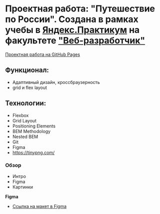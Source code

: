 # Проектная работа: "Путешествие по России". Создана в рамках учебы в [Яндекс.Практикум](https://praktikum.yandex.ru/) на факультете ["Веб-разработчик"](https://praktikum.yandex.ru/web/)

[Проектная работа на GitHub Pages](https://yaedka.github.io/russian-travel/index.html) 

## Функционал: 

* Адаптивный дизайн, кроссбраузерность 
* grid и flex layout


## Технологии: 

* Flexbox 
* Grid Layout 
* Positioning Elements 
* BEM Methodology 
* Nested BEM
* Git 
* Figma
* https://tinypng.com/


### Обзор
* Интро
* Figma
* Картинки


**Figma**

* [Ссылка на макет в Figma](https://www.figma.com/file/5S2WSbEFL6awjVWJ0NWL8Q/Sprint-3_-Russia-_-desktop-mobile?node-id=28503%3A0)

